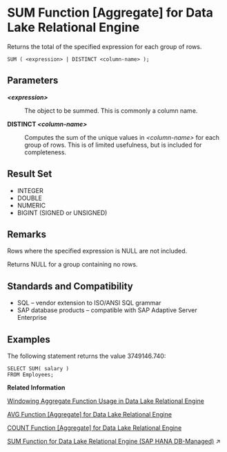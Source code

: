 <!-- loioa5889fe484f21015b024abf6dcede473 -->

# SUM Function \[Aggregate\] for Data Lake Relational Engine

Returns the total of the specified expression for each group of rows.



```
SUM ( <expression> | DISTINCT <column-name> );
```



<a name="loioa5889fe484f21015b024abf6dcede473__SUM_parm1"/>

## Parameters


<dl>
<dt><b>

*<expression\>*

</b></dt>
<dd>

The object to be summed. This is commonly a column name.



</dd><dt><b>

DISTINCT *<column-name\>*

</b></dt>
<dd>

Computes the sum of the unique values in *<column-name\>* for each group of rows. This is of limited usefulness, but is included for completeness.



</dd>
</dl>



<a name="loioa5889fe484f21015b024abf6dcede473__SUM_returns1"/>

## Result Set

-   INTEGER
-   DOUBLE
-   NUMERIC
-   BIGINT \(SIGNED or UNSIGNED\)



<a name="loioa5889fe484f21015b024abf6dcede473__SUM_remarks1"/>

## Remarks

Rows where the specified expression is NULL are not included.

Returns NULL for a group containing no rows.



<a name="loioa5889fe484f21015b024abf6dcede473__SUM_standards1"/>

## Standards and Compatibility

-   SQL – vendor extension to ISO/ANSI SQL grammar
-   SAP database products – compatible with SAP Adaptive Server Enterprise



<a name="loioa5889fe484f21015b024abf6dcede473__SUM_example1"/>

## Examples

The following statement returns the value 3749146.740:

```
SELECT SUM( salary )
FROM Employees;
```

**Related Information**  


[Windowing Aggregate Function Usage in Data Lake Relational Engine](windowing-aggregate-function-usage-in-data-lake-relational-engine-a527f35.md "A major feature of the ISO/ANSI SQL extensions for OLAP is a construct called a window.")

[AVG Function \[Aggregate\] for Data Lake Relational Engine](avg-function-aggregate-for-data-lake-relational-engine-a535f04.md "Computes the average of a numeric expression for a set of rows, or computes the average of a set of unique values.")

[COUNT Function \[Aggregate\] for Data Lake Relational Engine](count-function-aggregate-for-data-lake-relational-engine-a54290f.md "Counts the number of rows in a group, depending on the specified parameters.")

[SUM Function for Data Lake Relational Engine (SAP HANA DB-Managed)](https://help.sap.com/viewer/a898e08b84f21015969fa437e89860c8/2024_3_QRC/en-US/d656f224db9a4567a7ba604993702e94.html "Returns the total of the specified expression for each group of rows.") :arrow_upper_right:

